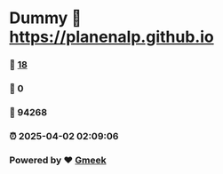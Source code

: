 # Dummy :link: https://planenalp.github.io 
### :page_facing_up: [18](https://planenalp.github.io/tag.html) 
### :speech_balloon: 0 
### :hibiscus: 94268 
### :alarm_clock: 2025-04-02 02:09:06 
### Powered by :heart: [Gmeek](https://github.com/Meekdai/Gmeek)
